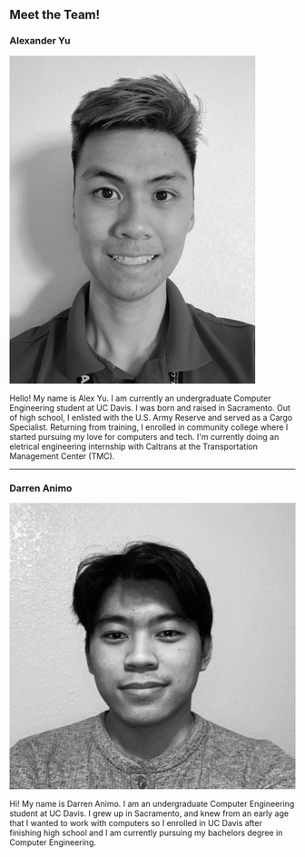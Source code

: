 ## Meet the Team! 

### Alexander Yu


![Alex Yu](AlexBioPic.jpg)

Hello! My name is Alex Yu. I am currently an undergraduate Computer Engineering student at UC Davis. I was born and raised in Sacramento. Out of high school, I enlisted with the U.S. Army Reserve and served as a Cargo Specialist. Returning from training, I enrolled in community college where I started pursuing my love for computers and tech. 
I'm currently doing an eletrical engineering internship with Caltrans at the Transportation Management Center (TMC).

---
### Darren Animo
![Darren](darren.jpg)

Hi! My name is Darren Animo. I am an undergraduate Computer Engineering student at UC Davis. I grew up in Sacramento, and knew from an early age that I wanted to work with computers so I enrolled in UC Davis after finishing high school and I am currently pursuing my bachelors degree in Computer Engineering.
